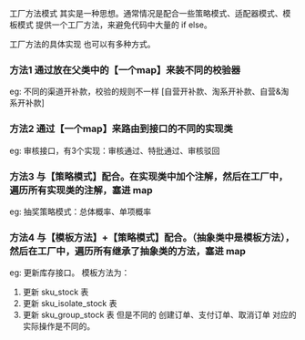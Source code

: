 工厂方法模式 其实是一种思想。通常情况是配合一些策略模式、适配器模式、模板模式 提供一个工厂方法，来避免代码中大量的 if else。

工厂方法的具体实现 也可以有多种方式。

### 方法1 通过放在父类中的【一个map】来装不同的校验器
eg: 不同的渠道开补款，校验的规则不一样
[自营开补款、淘系开补款、自营&淘系开补款]

### 方法2 通过【一个map】来路由到接口的不同的实现类
eg: 审核接口，有3个实现：审核通过、特批通过、审核驳回

### 方法3 与【策略模式】配合。在实现类中加个注解，然后在工厂中，遍历所有实现类的注解，塞进 map
eg: 抽奖策略模式：总体概率、单项概率

### 方法4 与【模板方法】+【策略模式】配合。（抽象类中是模板方法），然后在工厂中，遍历所有继承了抽象类的方法，塞进 map
eg: 更新库存接口。
模板方法为：
1. 更新 sku_stock 表
2. 更新 sku_isolate_stock 表
3. 更新 sku_group_stock 表
但是不同的 创建订单、支付订单、取消订单 对应的实际操作是不同的。